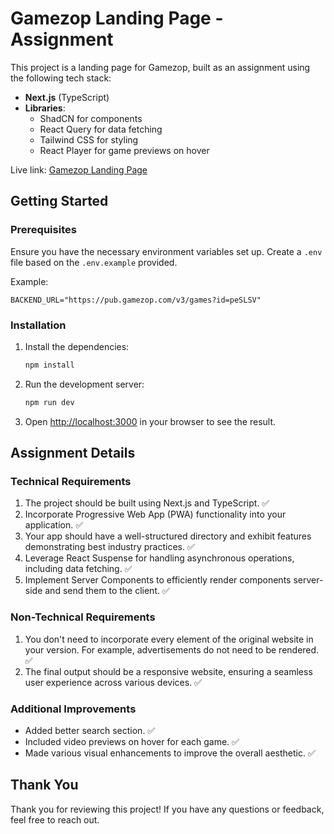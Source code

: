 # Gamezop Landing Page - Assignment

This project is a landing page for Gamezop, built as an assignment using the following tech stack:

- **Next.js** (TypeScript)
- **Libraries**:
  - ShadCN for components
  - React Query for data fetching
  - Tailwind CSS for styling
  - React Player for game previews on hover

Live link: [Gamezop Landing Page](https://gamezop-ten.vercel.app/)

## Getting Started

### Prerequisites

Ensure you have the necessary environment variables set up. Create a `.env` file based on the `.env.example` provided.

Example:
```env
BACKEND_URL="https://pub.gamezop.com/v3/games?id=peSLSV"
```

### Installation

1. Install the dependencies:
   ```bash
   npm install
   ```

2. Run the development server:
   ```bash
   npm run dev
   ```

3. Open [http://localhost:3000](http://localhost:3000) in your browser to see the result.

## Assignment Details

### Technical Requirements

1. The project should be built using Next.js and TypeScript. ✅
2. Incorporate Progressive Web App (PWA) functionality into your application. ✅
3. Your app should have a well-structured directory and exhibit features demonstrating best industry practices. ✅
4. Leverage React Suspense for handling asynchronous operations, including data fetching. ✅
5. Implement Server Components to efficiently render components server-side and send them to the client. ✅

### Non-Technical Requirements

1. You don't need to incorporate every element of the original website in your version. For example, advertisements do not need to be rendered. ✅
2. The final output should be a responsive website, ensuring a seamless user experience across various devices. ✅

### Additional Improvements

- Added better search section. ✅
- Included video previews on hover for each game. ✅
- Made various visual enhancements to improve the overall aesthetic. ✅

## Thank You

Thank you for reviewing this project! If you have any questions or feedback, feel free to reach out.